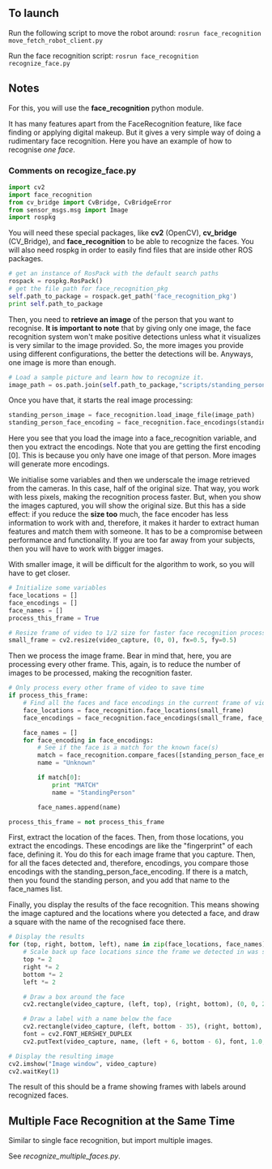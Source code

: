 ## To launch

Run the following script to move the robot around:
`rosrun face_recognition move_fetch_robot_client.py`

Run the face recognition script:
`rosrun face_recognition recognize_face.py`

## Notes

For this, you will use the **face_recognition** python module.

It has many features apart from the FaceRecognition feature, like face finding or applying digital makeup. But it gives a very simple way of doing a rudimentary face recognition. Here you have an example of how to recognise _one face_.

### Comments on recogize_face.py

```python
import cv2
import face_recognition
from cv_bridge import CvBridge, CvBridgeError
from sensor_msgs.msg import Image
import rospkg
```

You will need these special packages, like **cv2** (OpenCV), **cv_bridge** (CV_Bridge), and **face_recognition** to be able to recognize the faces. You will also need rospkg in order to easily find files that are inside other ROS packages.

```python
# get an instance of RosPack with the default search paths
rospack = rospkg.RosPack()
# get the file path for face_recognition_pkg
self.path_to_package = rospack.get_path('face_recognition_pkg')
print self.path_to_package
```

Then, you need to **retrieve an image** of the person that you want to recognise. **It is important to note** that by giving only one image, the face recognition system won't make positive detections unless what it visualizes is very similar to the image provided. So, the more images you provide using different configurations, the better the detections will be. Anyways, one image is more than enough.

```python
# Load a sample picture and learn how to recognize it.
image_path = os.path.join(self.path_to_package,"scripts/standing_person.png")
```

Once you have that, it starts the real image processing:

```python
standing_person_image = face_recognition.load_image_file(image_path)
standing_person_face_encoding = face_recognition.face_encodings(standing_person_image)[0]
```

Here you see that you load the image into a face_recognition variable, and then you extract the encodings. Note that you are getting the first encoding [0]. This is because you only have one image of that person. More images will generate more encodings.

We initialise some variables and then we underscale the image retrieved from the cameras. In this case, half of the original size. That way, you work with less pixels, making the recognition process faster. But, when you show the images captured, you will show the original size.
But this has a side effect: if you reduce the **size too** much, the face encoder has less information to work with and, therefore, it makes it harder to extract human features and match them with someone.
It has to be a compromise between performance and functionality. If you are too far away from your subjects, then you will have to work with bigger images.

With smaller image, it will be difficult for the algorithm to work, so you will have to get closer.

```python
# Initialize some variables
face_locations = []
face_encodings = []
face_names = []
process_this_frame = True

# Resize frame of video to 1/2 size for faster face recognition processing
small_frame = cv2.resize(video_capture, (0, 0), fx=0.5, fy=0.5)
```

Then we process the image frame. Bear in mind that, here, you are processing every other frame. This, again, is to reduce the number of images to be processed, making the recognition faster.

```python
# Only process every other frame of video to save time
if process_this_frame:
    # Find all the faces and face encodings in the current frame of video
    face_locations = face_recognition.face_locations(small_frame)
    face_encodings = face_recognition.face_encodings(small_frame, face_locations)

    face_names = []
    for face_encoding in face_encodings:
        # See if the face is a match for the known face(s)
        match = face_recognition.compare_faces([standing_person_face_encoding], face_encoding)
        name = "Unknown"

        if match[0]:
            print "MATCH"
            name = "StandingPerson"

        face_names.append(name)

process_this_frame = not process_this_frame
```

First, extract the location of the faces. Then, from those locations, you extract the encodings. These encodings are like the "fingerprint" of each face, defining it. You do this for each image frame that you capture.
Then, for all the faces detected and, therefore, encodings, you compare those encodings with the standing_person_face_encoding. If there is a match, then you found the standing person, and you add that name to the face_names list.

Finally, you display the results of the face recognition. This means showing the image captured and the locations where you detected a face, and draw a square with the name of the recognised face there.

```python
# Display the results
for (top, right, bottom, left), name in zip(face_locations, face_names):
    # Scale back up face locations since the frame we detected in was scaled to 1/2 size
    top *= 2
    right *= 2
    bottom *= 2
    left *= 2

    # Draw a box around the face
    cv2.rectangle(video_capture, (left, top), (right, bottom), (0, 0, 255), 2)

    # Draw a label with a name below the face
    cv2.rectangle(video_capture, (left, bottom - 35), (right, bottom), (0, 0, 255))
    font = cv2.FONT_HERSHEY_DUPLEX
    cv2.putText(video_capture, name, (left + 6, bottom - 6), font, 1.0, (255, 255, 255), 1)

# Display the resulting image
cv2.imshow("Image window", video_capture)
cv2.waitKey(1)
```

The result of this should be a frame showing frames with labels around recognized faces.

## Multiple Face Recognition at the Same Time

Similar to single face recognition, but import multiple images.

See _recognize_multiple_faces.py_.
